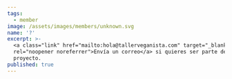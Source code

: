 ```yaml
---
tags:
  - member
image: /assets/images/members/unknown.svg
name: '?'
excerpt: >-
  <a class="link" href="mailto:hola@tallerveganista.com" target="_blank"
  rel="noopener noreferrer">Envía un correo</a> si quieres ser parte de este
  proyecto.
published: true
---
```

